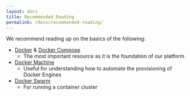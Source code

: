 ```yaml
---
layout: docs
title: Recommended Reading
permalink: /docs/recommended-reading/
---
```


We recommend reading up on the basics of the following:

* [Docker](https://docs.docker.com/engine/) & [Docker Compose](https://docs.docker.com/compose/)
    * The most important resource as it is the foundation of our platform
* [Docker Machine](https://docs.docker.com/machine/)
    * Useful for understanding how to automate the provisioning of Docker Engines
* [Docker Swarm](https://docs.docker.com/swarm/)
    * For running a container cluster